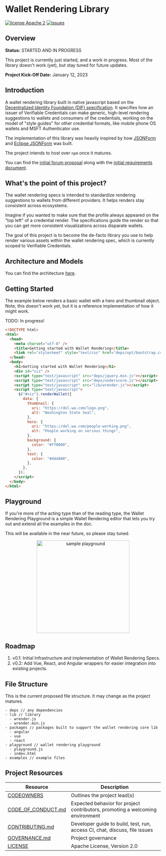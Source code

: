 # Wallet Rendering Library

[![license Apache 2](https://img.shields.io/badge/license-Apache%202-black)](https://github.com/TBD54566975/ssi-sdk/blob/main/LICENSE)
[![issues](https://img.shields.io/github/issues/TBD54566975/incubation-wallet-rendering)](https://github.com/TBD54566975/incubation-wallet-rendering/issues)

## Overview

**Status:** STARTED AND IN PROGRESS

This project is currently just started, and a work in progress. Most of the
library doesn't work (yet), but stay tuned for future updates.

**Project Kick-Off Date:** January 12, 2023

## Introduction

A wallet rendering library built in native javascript based on the
[Decentralized Identity Foundation (DIF)
specification](https://identity.foundation/wallet-rendering/). It specifies how
an issuer of Verifiable Credentials can make generic, high-level rendering
suggestions to wallets and consumers of the credentials, working on the model of
"style guides" for other credential formats, like mobile phone OS wallets and
MSFT Authenticator use.

The implementation of this library was heavily inspired by how [JSONForm](https://github.com/jsonform/jsonform) and [Eclipse
JSONForm](https://github.com/eclipsesource/jsonforms) was built.

The project intends to host over `npm` once it matures.

You can find the [initial forum proposal](https://forums.tbd.website/t/incubator-proposal-shared-js-components/214/22)
along with the [initial requirements document](./docs/proposal.md).

## What's the point of this project?

The wallet rendering specs is intended to standardize rendering suggestions to
wallets from different providers. It helps renders stay consistent across
ecosystems.

Imagine if you wanted to make sure that the profile always appeared on the "top
left" of a credential render. The specifications guide the render so
that you can get more consistent visualizations across disparate wallets.

The goal of this project is to become the de-facto library you use to help
render various assets within the wallet rendering spec, which is currently
scoped to Verifiable Credentials.

## Architecture and Models

You can find the architecture [here](./docs/architecture.md).

## Getting Started

The example below renders a basic wallet with a hero and thumbnail object. Note,
this doesn't work yet, but it is a reference implementation of how it might
work.

TODO: In progress!

```html
<!DOCTYPE html>
<html>
  <head>
    <meta charset="utf-8" />
    <title>Getting started with Wallet Rendering</title>
    <link rel="stylesheet" style="text/css" href="deps/opt/bootstrap.css" />
  </head>
  <body>
    <h1>Getting started with Wallet Rendering</h1>
    <div id="viz" />
    <script type="text/javascript" src="deps/jquery.min.js"></script>
    <script type="text/javascript" src="deps/underscore.js"></script>
    <script type="text/javascript" src="lib/wrender.js"></script>
    <script type="text/javascript">
      $("#viz").renderWallet({
        data: {
          thumbnail: {
            uri: "https://dol.wa.com/logo.png",
            alt: "Washington State Seal",
          },
          hero: {
            uri: "https://dol.wa.com/people-working.png",
            alt: "People working on serious things",
          },
          background: {
            color: "#ff0000",
          },
          text: {
            color: "#d4d400",
          },
        },
      });
    </script>
  </body>
</html>
```

## Playground

If you're more of the acting type than of the reading type, the Wallet Rendering
Playground is a simple Wallet Rendering editor that lets you try out and extend all the examples in the doc.

This will be available in the near future, so please stay tuned.

<div align="center">
  <img width="300" src="https://i.imgur.com/paIo8Yi.png" alt="sample playground" />
</div>

## Roadmap

1. v0.1: Initial Infrastructure and implementation of Wallet Rendering Specs.
2. v0.2: Add Vue, React, and Angular wrappers for easier integration into
   existing projects.

## File Structure

This is the current proposed file structure. It may change as the project matures.

```text
- deps // any dependencies
- lib // library
  - wrender.js
  - wrender.min.js
- packages // packages built to support the wallet rendering core lib
  - angular
  - vue
  - react
- playground // wallet rendering playground
  - playground.js
  - index.html
- examples // example files
```

## Project Resources

| Resource                                   | Description                                                                   |
| ------------------------------------------ | ----------------------------------------------------------------------------- |
| [CODEOWNERS](./CODEOWNERS)                 | Outlines the project lead(s)                                                  |
| [CODE_OF_CONDUCT.md](./CODE_OF_CONDUCT.md) | Expected behavior for project contributors, promoting a welcoming environment |
| [CONTRIBUTING.md](./CONTRIBUTING.md)       | Developer guide to build, test, run, access CI, chat, discuss, file issues    |
| [GOVERNANCE.md](./GOVERNANCE.md)           | Project governance                                                            |
| [LICENSE](./LICENSE)                       | Apache License, Version 2.0                                                   |
